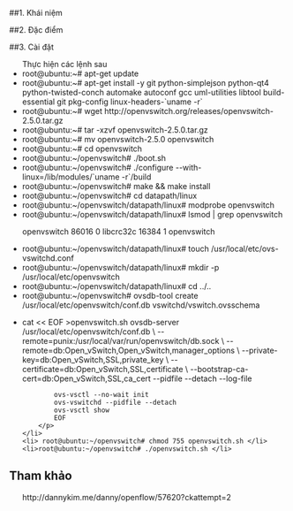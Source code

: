 ﻿##1. Khái niệm

##2. Đặc điểm

##3. Cài đặt
<ul> Thực hiện các lệnh sau
	<li>root@ubuntu:~# apt-get update </li>
	<li>root@ubuntu:~# apt-get install -y git python-simplejson python-qt4 python-twisted-conch automake autoconf gcc uml-utilities libtool build-essential git pkg-config linux-headers-`uname -r` </li>
	<li>root@ubuntu:~# wget http://openvswitch.org/releases/openvswitch-2.5.0.tar.gz </li>
	<li>root@ubuntu:~# tar -xzvf openvswitch-2.5.0.tar.gz </li>
	<li>root@ubuntu:~# mv openvswitch-2.5.0 openvswitch </li>
	<li>root@ubuntu:~# cd openvswitch </li>
	<li>root@ubuntu:~/openvswitch# ./boot.sh </li>
	<li>root@ubuntu:~/openvswitch# ./configure --with-linux=/lib/modules/`uname -r`/build </li>
	<li>root@ubuntu:~/openvswitch# make && make install </li>
	<li>root@ubuntu:~/openvswitch# cd datapath/linux </li>
	<li>root@ubuntu:~/openvswitch/datapath/linux# modprobe openvswitch </li>
	<li>root@ubuntu:~/openvswitch/datapath/linux# lsmod | grep openvswitch
		<p>	openvswitch            86016  0
			libcrc32c              16384  1 openvswitch</p>
	</li>
	<li>root@ubuntu:~/openvswitch/datapath/linux# touch /usr/local/etc/ovs-vswitchd.conf </li>
	<li>root@ubuntu:~/openvswitch/datapath/linux# mkdir -p /usr/local/etc/openvswitch </li>
	<li>root@ubuntu:~/openvswitch/datapath/linux# cd ../.. </li>
	<li>root@ubuntu:~/openvswitch# ovsdb-tool create /usr/local/etc/openvswitch/conf.db  vswitchd/vswitch.ovsschema </li>
	<li>
		<p>	cat << EOF >openvswitch.sh
			ovsdb-server /usr/local/etc/openvswitch/conf.db \
			--remote=punix:/usr/local/var/run/openvswitch/db.sock \
			--remote=db:Open_vSwitch,Open_vSwitch,manager_options \
			--private-key=db:Open_vSwitch,SSL,private_key \
			--certificate=db:Open_vSwitch,SSL,certificate \
			--bootstrap-ca-cert=db:Open_vSwitch,SSL,ca_cert --pidfile --detach --log-file
			
			ovs-vsctl --no-wait init
			ovs-vswitchd --pidfile --detach
			ovs-vsctl show
			EOF
		</p>
	</li>
	<li> root@ubuntu:~/openvswitch# chmod 755 openvswitch.sh </li>
	<li>root@ubuntu:~/openvswitch# ./openvswitch.sh </li>
</ul>
<ul> </ul>
<ul> </ul>


## Tham khảo
<ul>http://dannykim.me/danny/openflow/57620?ckattempt=2 </ul>
<ul> </ul>
<ul> </ul>